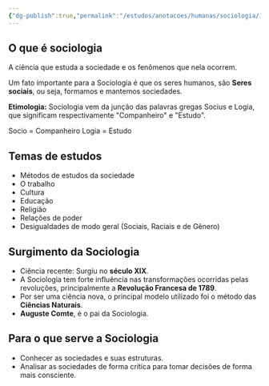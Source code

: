 ```yaml
---
{"dg-publish":true,"permalink":"/estudos/anotacoes/humanas/sociologia/1-teoria-da-sociologia/1-1-introducao-a-sociologia/","updated":"2025-03-08T18:09:44.573-03:00"}
---
```


## **O que é sociologia**

A ciência que estuda a sociedade e os fenômenos que nela ocorrem.

Um fato importante para a Sociologia é que os seres humanos, são **Seres sociais**, ou seja, formamos e mantemos sociedades.

**Etimologia:** Sociologia vem da junção das palavras gregas Socius e Logia, que significam respectivamente "Companheiro" e "Estudo".

Socio = Companheiro
Logia = Estudo

## Temas de estudos

- Métodos de estudos da sociedade
- O trabalho
- Cultura
- Educação
- Religião
- Relações de poder
- Desigualdades de modo geral (Sociais, Raciais e de Gênero)

## Surgimento da Sociologia

- Ciência recente: Surgiu no **século XIX**.
- A Sociologia tem forte influência nas transformações ocorridas pelas revoluções, principalmente a **Revolução Francesa de 1789**.
- Por ser uma ciência nova, o principal modelo utilizado foi o método das **Ciências Naturais**.
- **Auguste Comte**, é o pai da Sociologia.

## Para o que serve a Sociologia

- Conhecer as sociedades e suas estruturas.  
- Analisar as sociedades de forma crítica para tomar decisões de forma mais consciente.
